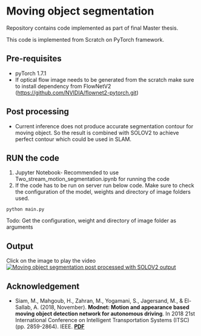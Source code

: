 # Moving object segmentation

Repository contains code implemented as part of final Master thesis.

This code is implemented from Scratch on PyTorch framework.

## Pre-requisites
- pyTorch 1.7.1
- If optical flow image needs to be generated from the scratch make sure to install dependency from FlowNetV2 (https://github.com/NVIDIA/flownet2-pytorch.git)

## Post processing
- Current inference does not produce accurate segmentation contour for moving object. So the result is combined with SOLOV2 to achieve perfect contour which could be used in SLAM.


## RUN the code
1. Jupyter Notebook- Recommended to use Two_stream_motion_segmentation.ipynb for running the code 
2. If the code has to be run on server run below code. Make sure to check the configuration of the model, weights and directory of image folders used.
```
python main.py
```
Todo: Get the configuration, weight and directory of image folder as arguments
## Output
Click on the image to play the video
[![Moving object segmentation post processed with SOLOV2 output](https://img.youtube.com/vi/gdiFcuJy_7s/0.jpg)](https://www.youtube.com/watch?v=gdiFcuJy_7s&ab_channel=PrakashR)

## Acknowledgement

- Siam, M., Mahgoub, H., Zahran, M., Yogamani, S., Jagersand, M., & El-Sallab, A. (2018, November). **Modnet: Motion and appearance based moving object detection network for autonomous driving**. In 2018 21st International Conference on Intelligent Transportation Systems (ITSC) (pp. 2859-2864). IEEE. **[PDF](https://arxiv.org/pdf/1709.04821.pdf)**
